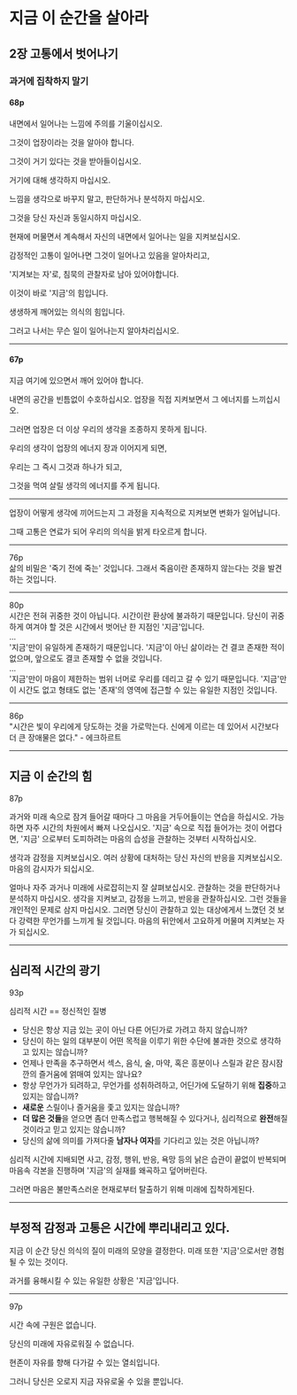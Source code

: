 # 지금 이 순간을 살아라

## 2장 고통에서 벗어나기

### 과거에 집착하지 말기

#### 68p

내면에서 일어나는 느낌에 주의를 기울이십시오.

그것이 업장이라는 것을 알아야 합니다.

그것이 거기 있다는 것을 받아들이십시오.

거기에 대해 생각하지 마십시오.

느낌을 생각으로 바꾸지 말고, 판단하거나 분석하지 마십시오.

그것을 당신 자신과 동일시하지 마십시오.

현재에 머물면서 계속해서 자신의 내면에서 일어나는 일을 지켜보십시오.

감정적인 고통이 일어나면 그것이 일어나고 있음을 알아차리고,

'지겨보는 자'로, 침묵의 관찰자로 남아 있어야합니다.

이것이 바로 '지금'의 힘입니다.

생생하게 깨어있는 의식의 힘입니다.

그러고 나서는 무슨 일이 일어나는지 알아차리십시오.

---
#### 67p

지금 여기에 있으면서 깨어 있어야 합니다.

내면의 공간을 빈틈없이 수호하십시오. 업장을 직접 지켜보면서 그 에너지를 느끼십시오.

그러면 업장은 더 이상 우리의 생각을 조종하지 못하게 됩니다.

우리의 생각이 업장의 에너지 장과 이어지게 되면,

우리는 그 즉시 그것과 하나가 되고,

그것을 먹여 살릴 생각의 에너지를 주게 됩니다.

---

업장이 어떻게 생각에 끼어드는지 그 과정을 지속적으로 지켜보면 변화가 일어납니다.

그때 고통은 연료가 되어 우리의 의식을 밝게 타오르게 합니다.

---
76p  
삶의 비밀은 '죽기 전에 죽는' 것입니다. 그래서 죽음이란 존재하지 않는다는 것을 발견하는 것입니다.

---
80p  
시간은 전혀 귀중한 것이 아닙니다. 시간이란 환상에 불과하기 때문입니다. 당신이 귀중하게 여겨야 할 것은 시간에서 벗어난 한 지점인 '지금'입니다.  
...  
'지금'만이 유일하게 존재하기 때문입니다. '지금'이 아닌 삶이라는 건 결코 존재한 적이 없으며, 앞으로도 결코 존재할 수 없을 것입니다.  
...  
'지금'만이 마음이 제한하는 범위 너머로 우리를 데리고 갈 수 있기 때문입니다. '지금'만이 시간도 없고 형태도 없는 '존재'의 영역에 접근할 수 있는 유일한 지점인 것입니다.

---
86p  
"시간은 빛이 우리에게 당도하는 것을 가로막는다. 신에게 이르는 데 있어서 시간보다 더 큰 장애물은 없다." - 에크하르트

---

## 지금 이 순간의 힘  

87p  

과거와 미래 속으로 잠겨 들어갈 때마다 그 마음을 거두어들이는 연습을 하십시오. 가능하면 자주 시간의 차원에서 빠져 나오십시오. '지금' 속으로 직접 들어가는 것이 어렵다면, '지금' 으로부터 도피하려는 마음의 습성을 관찰하는 것부터 시작하십시오.

생각과 감정을 지켜보십시오. 여러 상황에 대처하는 당신 자신의 반응을 지켜보십시오. 마음의 감시자가 되십시오.

얼마나 자주 과거나 미래에 사로잡히는지 잘 살펴보십시오. 관찰하는 것을 판단하거나 분석하지 마십시오. 생각을 지켜보고, 감정을 느끼고, 반응을 관찰하십시오. 그런 것들을 개인적인 문제로 삼지 마십시오. 그러면 당신이 관찰하고 있는 대상에게서 느꼈던 것 보다 강력한 무언가를 느끼게 될 것입니다. 마음의 뒤안에서 고요하게 머물며 지켜보는 자가 되십시오.

---

## 심리적 시간의 광기

93p

심리적 시간 == 정신적인 질병

- 당신은 항상 지금 있는 곳이 아닌 다른 어딘가로 가려고 하지 않습니까?
- 당신이 하는 일의 대부분이 어떤 목적을 이루기 위한 수단에 불과한 것으로 생각하고 있지는 않습니까?
- 언제나 만족을 추구하면서 섹스, 음식, 술, 마약, 혹은 흥분이나 스릴과 같은 잠시잠깐의 즐거움에 얽매여 있지는 않나요?
- 항상 무언가가 되려하고, 무언가를 성취하려하고, 어딘가에 도달하기 위해 **집중**하고 있지는 않습니까?
- **새로운** 스릴이나 즐거움을 좇고 있지는 않습니까?
- **더 많은 것들**을 얻으면 좀더 만족스럽고 행복해질 수 있다거나, 심리적으로 **완전**해질 것이라고 믿고 있지는 않습니까?
- 당신의 삶에 의미를 가져다줄 **남자나 여자**를 기다리고 있는 것은 아닙니까?

심리적 시간에 지배되면 사고, 감정, 행위, 반응, 욕망 등의 낡은 습관이 끝없이 반복되며 마음속 각본을 진행하며 '지금'의 실재를 왜곡하고 덮어버린다.

 그러면 마음은 불만족스러운 현재로부터 탈출하기 위해 미래에 집착하게된다.


 ---

 ## 부정적 감정과 고통은 시간에 뿌리내리고 있다.

지금 이 순간 당신 의식의 질이 미래의 모양을 결정한다. 미래 또한 '지금'으로서만 경험될 수 있는 것이다.

과거를 융해시킬 수 있는 유일한 상황은 '지금'입니다.

---

97p

시간 속에 구원은 없습니다.

당신의 미래에 자유로워질 수 없습니다.

현존이 자유를 향해 다가갈 수 있는 열쇠입니다.

그러니 당신은 오로지 지금 자유로울 수 있을 뿐입니다.